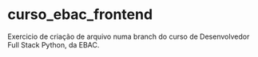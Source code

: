 # curso_ebac_frontend

Exercicio de criação de arquivo numa branch do curso de Desenvolvedor Full Stack Python, da EBAC.
